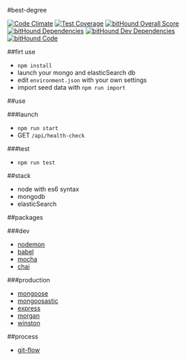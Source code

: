 #best-degree

[![Code Climate](https://codeclimate.com/github/Jermorin/best-degree/badges/gpa.svg)](https://codeclimate.com/github/Jermorin/best-degree)
[![Test Coverage](https://codeclimate.com/github/Jermorin/best-degree/badges/coverage.svg)](https://codeclimate.com/github/Jermorin/best-degree/coverage)
[![bitHound Overall Score](https://www.bithound.io/github/Jermorin/best-degree/badges/score.svg)](https://www.bithound.io/github/Jermorin/best-degree)
[![bitHound Dependencies](https://www.bithound.io/github/Jermorin/best-degree/badges/dependencies.svg)](https://www.bithound.io/github/Jermorin/best-degree/develop/dependencies/npm)
[![bitHound Dev Dependencies](https://www.bithound.io/github/Jermorin/best-degree/badges/devDependencies.svg)](https://www.bithound.io/github/Jermorin/best-degree/develop/dependencies/npm)
[![bitHound Code](https://www.bithound.io/github/Jermorin/best-degree/badges/code.svg)](https://www.bithound.io/github/Jermorin/best-degree)

##firt use

- `npm install`
- launch your mongo and elasticSearch db
- edit `environment.json` with your own settings
- import seed data with `npm run import`

##use

###launch
- `npm run start`
- GET `/api/health-check`

###test

- `npm run test`

##stack

- node with es6 syntax
- mongodb
- elasticSearch

##packages

###dev

- [nodemon](http://nodemon.io/)
- [babel](https://www.npmjs.com/package/babel)
- [mocha](http://mochajs.org/)
- [chai](http://chaijs.com/)

###production

- [mongoose](http://mongoosejs.com/)
- [mongoosastic](https://www.npmjs.com/package/mongoosastic)
- [express](https://www.npmjs.com/package/express)
- [morgan](https://www.npmjs.com/package/morgan)
- [winston](https://www.npmjs.com/package/winston)

##process

- [git-flow](https://github.com/nvie/gitflow)

